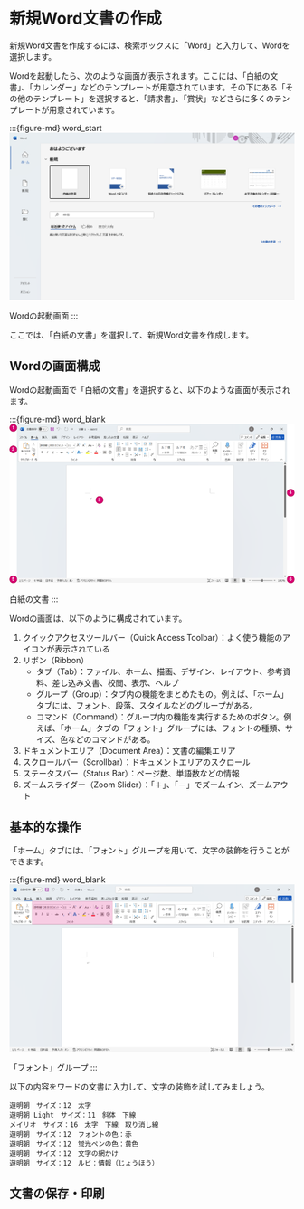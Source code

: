 # 新規Word文書の作成

新規Word文書を作成するには、検索ボックスに「Word」と入力して、Wordを選択します。

Wordを起動したら、次のような画面が表示されます。ここには、「白紙の文書」、「カレンダー」などのテンプレートが用意されています。その下にある「その他のテンプレート」を選択すると、「請求書」、「賞状」などさらに多くのテンプレートが用意されています。

:::{figure-md} word_start
<img src="./images/new/word_start.png" alt="Wordの起動画面" width="600px">

Wordの起動画面
:::

ここでは、「白紙の文書」を選択して、新規Word文書を作成します。

## Wordの画面構成

Wordの起動画面で「白紙の文書」を選択すると、以下のような画面が表示されます。

:::{figure-md} word_blank
<img src="./images/new/word_blank.drawio.png" alt="白紙の文書" width="600px">

白紙の文書
:::

Wordの画面は、以下のように構成されています。
1. クイックアクセスツールバー（Quick Access Toolbar）：よく使う機能のアイコンが表示されている
2. リボン（Ribbon）
   - タブ（Tab）：ファイル、ホーム、描画、デザイン、レイアウト、参考資料、差し込み文書、校閲、表示、ヘルプ
   - グループ（Group）：タブ内の機能をまとめたもの。例えば、「ホーム」タブには、フォント、段落、スタイルなどのグループがある。
   - コマンド（Command）：グループ内の機能を実行するためのボタン。例えば、「ホーム」タブの「フォント」グループには、フォントの種類、サイズ、色などのコマンドがある。
3. ドキュメントエリア（Document Area）：文書の編集エリア
4. スクロールバー（Scrollbar）：ドキュメントエリアのスクロール
5. ステータスバー（Status Bar）：ページ数、単語数などの情報
6. ズームスライダー（Zoom Slider）：「＋」、「－」でズームイン、ズームアウト

## 基本的な操作

「ホーム」タブには、「フォント」グループを用いて、文字の装飾を行うことができます。

:::{figure-md} word_blank
<img src="./images/new/font_group.drawio.png" alt="「フォント」グループ" width="600px">

「フォント」グループ
:::

以下の内容をワードの文書に入力して、文字の装飾を試してみましょう。

```
遊明朝　サイズ：12　太字
遊明朝 Light　サイズ：11　斜体　下線
メイリオ　サイズ：16　太字　下線　取り消し線　
遊明朝　サイズ：12　フォントの色：赤
遊明朝　サイズ：12　蛍光ペンの色：黄色
遊明朝　サイズ：12　文字の網かけ
遊明朝　サイズ：12　ルビ：情報（じょうほう）
```

## 文書の保存・印刷
